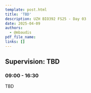 ```yaml
---
template: post.html
title: 'TBD'
description: UZH BIO392 FS25 - Day 03
date: 2025-04-09
authors:
  - @mbaudis
pdf_file_name: 
links: []
---
```


## Supervision: TBD
### 09:00 - 16:30

TBD

<!--more-->

